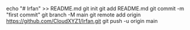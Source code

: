 echo "# Irfan" >> README.md
git init
git add README.md
git commit -m "first commit"
git branch -M main
git remote add origin https://github.com/CloudXYZ1/Irfan.git
git push -u origin main
